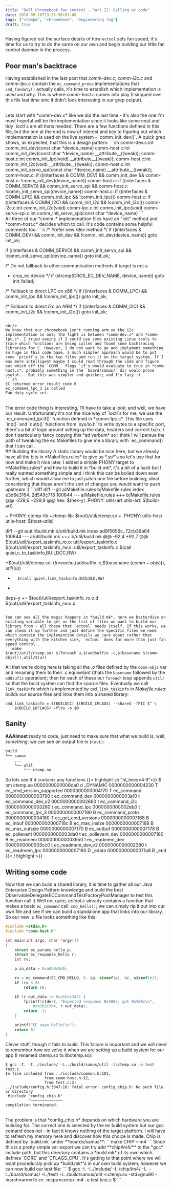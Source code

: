 ```yaml
---
title: "Dell Chromebook fan control - Part II: Calling ec code"
date: 2018-09-16T13:25:50+01:00
tags: ["ctempd", "chromebook", "engineering log"]
draft: true
---
```


Having figured out the surface details of how `ectool` sets fan speed, it's time for us to try to do the same on our own and begin building our little fan control daemon in the process.

<!--more-->

## Poor man's backtrace
Having established in the last post that *comm-dev.c*, *comm-i2c.c* and *comm-lpc.c* contain the `ec_command_proto` implementations that `cmd_fanduty()` actually calls, it's time to establish which implementation is used and why. This is where *comm-host.c* comes into play (I skipped over this file last time sinc it didn't look interesting in our grep output).

<br/>
Lets start with *comm-dev.c* like we did the last time - it's also the one I'm most hopeful will be the implementation since it looks like some neat and tidy `ioctl`s are all thats needed. There are a few functions defined in this file, but the one at the end is now of interest and key to figuring out which implementation is used on the live system - `comm_init_dev()`. A quick grep shows, as expected, that this is a design pattern:
```sh
comm-dev.c:int comm_init_dev(const char *device_name)
comm-host.c:int comm_init_dev(const char *device_name) __attribute__((weak));
comm-host.c:int comm_init_lpc(void) __attribute__((weak));
comm-host.c:int comm_init_i2c(void) __attribute__((weak));
comm-host.c:int comm_init_servo_spi(const char *device_name) __attribute__((weak));
comm-host.c:	if ((interfaces & COMM_DEV) && comm_init_dev &&
comm-host.c:	    !comm_init_dev(device_name))
comm-host.c:	if ((interfaces & COMM_SERVO) && comm_init_servo_spi &&
comm-host.c:	    !comm_init_servo_spi(device_name))
comm-host.c:	if ((interfaces & COMM_LPC) && comm_init_lpc && !comm_init_lpc())
comm-host.c:	if ((interfaces & COMM_I2C) && comm_init_i2c && !comm_init_i2c())
comm-i2c.c:int comm_init_i2c(void)
comm-lpc.c:int comm_init_lpc(void)
comm-servo-spi.c:int comm_init_servo_spi(const char *device_name)
```

<br/>
All three of our *comm-* implemenattion files have an "init" method and *comm-host.c* decides which to call. It's code contains some helpful comments too:
```c
/* Prefer new /dev method */
if ((interfaces & COMM_DEV) && comm_init_dev &&
    !comm_init_dev(device_name))
    goto init_ok;

if ((interfaces & COMM_SERVO) && comm_init_servo_spi &&
    !comm_init_servo_spi(device_name))
    goto init_ok;

/* Do not fallback to other communication methods if target is not a
 * cros_ec device */
if (strcmp(CROS_EC_DEV_NAME, device_name))
    goto init_failed;

/* Fallback to direct LPC on x86 */
if ((interfaces & COMM_LPC) && comm_init_lpc && !comm_init_lpc())
    goto init_ok;

/* Fallback to direct i2c on ARM */
if ((interfaces & COMM_I2C) && comm_init_i2c && !comm_init_i2c())
    goto init_ok;
```

<br/>
We know that our chromebook isn't running arm so the i2c implementation is out; the fight is between *comm-dev.c* and *comm-lpc.c*. I tried seeing if I could use some existing Linux tools to trace which functions are being called and found some backtracing libraries for C. However, I do not want to go and implement something so huge in this code base, a much simpler approach would be to put some `printf`s in the two files and run it on the target system. If I was more intelligent maybe I could read through the code and figure out which off the `COMM_` flags `if`s would evaluate to true in *comm-host.c*, probably something in the `board/samus/` dir would prove useful... But this was simpler and quicker; and I'm lazy :)
```sh
EC returned error result code 6
ec_command_lpc_3 is called
Fan duty cycle set.
```

<br/>
The error code thing is interesting, I'll have to take a look; and well, we have our result. Unfortunately it's not the nice way of `ioctl`s for me, we use the `ec_command_lpc3()` function defined in *comm-lpc.c*. This file uses `inb()` and `outb()` functions from `sys/io.h` to write bytes to a specific port, there's a bit of logic around setting up the data, headers and correct tx/rx. I don't particularly fancy copying this *ad verbum* so I think I will persue the path of tweaking the ec Makefiles to give me a library with `ec_command()` that I can call.


<br/>
## Building the library
A static library would be nice here, but we already have all the bits in *Makefiles.rules* to give us *.so*'s so let's use that for now and make it nice later. I added a simple PHONY target to *Makefiles.rules* and how to build it in *build.mk*, it's a bit of a hack but I really wanted something simple and I think this can be boiled down even further, which would allow me to just patch one file before building; ideal considering that these aren't the sort of changes you would want to push upstream :)
```diff
diff --git a/Makefile.rules b/Makefile.rules
index e3d6e3164..2d549c718 100644
--- a/Makefile.rules
+++ b/Makefile.rules
@@ -229,6 +229,9 @@ hex: $(hex-y)
 .PHONY: utils-art
 utils-art: $(build-art)
 
+.PHONY: ctemp-lib
+ctemp-lib: $(out)/util/ctemp.so
+
 .PHONY: utils-host
 utils-host: $(host-utils)
 
diff --git a/util/build.mk b/util/build.mk
index ad9f5656c..72cb39a64 100644
--- a/util/build.mk
+++ b/util/build.mk
@@ -92,4 +92,7 @@ $(out)/util/export_taskinfo_ro.o: util/export_taskinfo.c
 $(out)/util/export_taskinfo_rw.o: util/export_taskinfo.c
        $(call quiet,c_to_taskinfo,BUILDCC,RW)

+$(out)/util/ctemp.so: $(foreach u,$(addsuffix .c,$(basename $(comm-objs))),util/$(u))
+       $(call quiet,link_taskinfo,BUILDLD,RW)
+
 deps-y += $(out)/util/export_taskinfo_ro.o.d $(out)/util/export_taskinfo_rw.o.d
```

You can see all the magic happens in *build.mk*, here we basterdise an existing variable to get us the list of files we want to build our library from - all those that `ectool` needs itself. If this works, we can clean it up further and just define the specific files we need which contain the implemantion details we care about rather that everything with the kitchen sink, `ectool` does far more than just fan speed control..
```make
$(out)/util/ctemp.so: $(foreach u,$(addsuffix .c,$(basename $(comm-objs))),util/$(u))
```
All that we're doing here is taking all the *.o* files defined by the `comm-objs` var and renaming them to their *.c* equivelant (thats the `basename` followed by the `addsufix` operation); then for each of these our `foreach` loop appends `util/` so that the build system can find the source files. Eventually we call `link_taskinfo` which is implemented by `cmd_link_taskinfo` in *Makefile.rules*: builds our source files and links them into a shared library:
```make
cmd_link_taskinfo = $(BUILDCC) $(BUILD_CFLAGS) --shared -fPIC $^ \
	$(BUILD_LDFLAGS) -flto -o $@
```

## Sanity
**AAAlmost** ready to code, just need to make sure that what we build is, well, *something*. we can see an output file in `$(out)`:
```sh
build
└── samus
    ...
    └── util
        └── ctemp.so
```

So lets see if it contains any functions
{{< highlight sh "hl_lines=4 9">}}
$ nm ctemp.so
0000000000006da0 d _DYNAMIC
0000000000004230 T ec_cmd_version_supported
0000000000004170 T ec_command
0000000000003790 t ec_command_dev
0000000000003a10 t ec_command_dev_v2
0000000000002660 t ec_command_i2c
0000000000003260 t ec_command_lpc
0000000000002eb0 t ec_command_lpc_3
0000000000007190 B ec_command_proto
0000000000004180 T ec_get_cmd_versions
0000000000007168 B ec_inbuf
000000000000718c B ec_max_insize
0000000000007188 B ec_max_outsize
0000000000007170 B ec_outbuf
0000000000007178 B ec_pollevent
0000000000003da0 t ec_pollevent_dev
0000000000007180 B ec_readmem
0000000000003950 t ec_readmem_dev
0000000000003cc0 t ec_readmem_dev_v2
0000000000002380 t ec_readmem_lpc
0000000000007160 D _edata
00000000000071a8 B _end
{{< / highlight >}}

## Writing some code
Now that we can build a shared library, it is time to gather all our Java Enterprise Design Pattern knowledge and build the best ObservableDelegateECCommandTestFactoryPoolManager to test this function call :) Well not quite, *ectool.c* already contains a function that makes a basic `ec_command` call: `cmd_hello()`; we can simply rip it out into our own file and see if we can build a standalone app that links into our library. So our new *.c* file looks something like this:  
```c
#include <stdio.h>
#include "comm-host.h"

int main(int argc, char *argv[])
{
	struct ec_params_hello p;
	struct ec_response_hello r;
	int rv;

	p.in_data = 0xa0b0c0d0;

	rv = ec_command(EC_CMD_HELLO, 0, &p, sizeof(p), &r, sizeof(r));
	if (rv < 0)
		return rv;

	if (r.out_data != 0xa1b2c3d4) {
		fprintf(stderr, "Expected response 0x%08x, got 0x%08x\n",
			0xa1b2c3d4, r.out_data);
		return -1;
	}

	printf("EC says hello!\n");
	return 0;
}
```

Clever stuff, though it fails to build. This failure is important and we will need to remember how we solve it when we are setting up a build system for our app (I renamed ctemp.so to libctemp.so):
```
$ gcc -I. -I../include/ -L../build/samus/util -l:ctemp.so -o test test.c
In file included from ../include/common.h:101,
                 from comm-host.h:12,
                 from test.c:2:
../include/config.h:3047:10: fatal error: config_chip.h: No such file or directory
 #include "config_chip.h"
          ^~~~~~~~~~~~~~~
compilation terminated.
```

<br/>
The problem is that *config_chip.h* depends on which hardware you are buliding for. The correct one is selected by the ec build system but our gcc comand does not - in fact it knows nothing of the target platform. I will have to refresh my memory here and discover how this choice is made. Chip is defined by `build.mk` under **boards/samus**:
```make
CHIP:=lm4
```
Since this is a pretty simple var export we can try add **chip/lm4/** to the *gcc* include path, but this directory contains a *build.mk* of its own which defines `CORE` and `CFLAGS_CPU`. It's getting to that point where we will want proceduraly pick up *build.mk*'s in our own build system; however we can now build our test file:
```
$ gcc -I. -I../include/ -I../chip/lm4/ -I.. -I../board/samus/ -I../test/ -L../build/samus/util -l:ctemp.so  -std=gnu90 -march=armv7e-m -mcpu=cortex-m4 -o test test.c  
$
```
